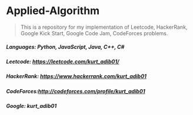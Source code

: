 # Applied-Algorithm

> This is a repository for my implementation of Leetcode, HackerRank, Google Kick Start, Google Code Jam, CodeForces problems.


##### Languages: Python, JavaScript, Java, C++, C#

##### Leetcode: https://leetcode.com/kurt_adib01/
##### HackerRank: https://www.hackerrank.com/kurt_adib01
##### CodeForces:http://codeforces.com/profile/kurt_adib01
##### Google: kurt_adib01
